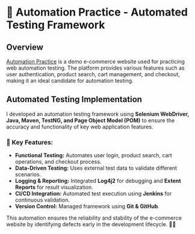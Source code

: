 # 🛒 Automation Practice - Automated Testing Framework

## Overview
[Automation Practice](http://www.automationpractice.pl/index.php) is a demo e-commerce website used for practicing web automation testing. The platform provides various features such as user authentication, product search, cart management, and checkout, making it an ideal candidate for automation testing.

## Automated Testing Implementation
I developed an automation testing framework using **Selenium WebDriver, Java, Maven, TestNG, and Page Object Model (POM)** to ensure the accuracy and functionality of key web application features.

### 🔹 Key Features:
- **Functional Testing:** Automates user login, product search, cart operations, and checkout process.
- **Data-Driven Testing:** Uses external test data to validate different scenarios.
- **Logging & Reporting:** Integrated **Log4j2** for debugging and **Extent Reports** for result visualization.
- **CI/CD Integration:** Automated test execution using **Jenkins** for continuous validation.
- **Version Control:** Managed framework using **Git & GitHub**.

This automation ensures the reliability and stability of the e-commerce website by identifying defects early in the development lifecycle. 🐞✅
